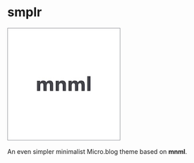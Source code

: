 # smplr

![smplr icon](https://raw.githubusercontent.com/jimmitchell/smplr/main/icon.jpg)

An even simpler minimalist Micro.blog theme based on **mnml**.